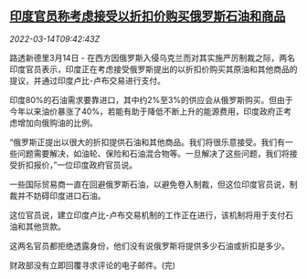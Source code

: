<!--1647252063000-->
[印度官员称考虑接受以折扣价购买俄罗斯石油和商品](https://cn.reuters.com/article/india-russia-oil-commodities-0314-mon-idCNKCS2LB0TT)
------

<div><i>2022-03-14T09:42:43Z</i></div><p>路透新德里3月14日 - 在西方因俄罗斯入侵乌克兰而对其实施严厉制裁之际，两名印度官员表示，印度正在考虑接受俄罗斯提出的以折扣价购买其原油和其他商品的提议，并通过印度卢比-卢布交易进行支付。</p><p>印度80%的石油需求要靠进口，其中约2%至3%的供应会从俄罗斯购买。但由于今年以来油价暴涨了40%，若能有助于降低不断上升的能源费用，印度政府正考虑增加向俄购油的比例。</p><p>“俄罗斯正提出以很大的折扣提供石油和其他商品。我们将很乐意接受。我们有一些问题需要解决，如油轮、保险和石油混合物等。一旦解决了这些问题，我们将接受折扣报价，”一位印度政府官员说。</p><p>一些国际贸易商一直在回避俄罗斯石油，以避免卷入制裁，但这位印度官员说，制裁并不妨碍印度进口石油。</p><p>这位官员说，建立印度卢比-卢布交易机制的工作正在进行，该机制将用于支付石油和其他货款。</p><p>这两名官员都拒绝透露身份，他们没有说俄罗斯将提供多少石油或折扣是多少。</p><p>财政部没有立即回覆寻求评论的电子邮件。(完)</p>
